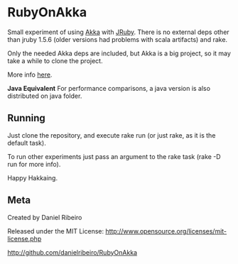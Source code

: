 RubyOnAkka
==============

Small experiment of using [Akka](http://akkasource.org/) with [JRuby](http://jruby.org/).
There is no external deps other than jruby 1.5.6 (older versions
had problems with scala artifacts) and rake.

Only the needed Akka deps are included, but Akka is a big project,
so it may take a while to clone the project.

More info [here](http://metaphysicaldeveloper.wordpress.com/2010/12/16/high-level-concurrency-with-jruby-and-akka-actors/).


**Java Equivalent** For performance comparisons, a java version is also
distributed on java folder.


Running
----
Just clone the repository, and execute rake run (or just rake, as it is the default task).

To run other experiments just pass an argument to the rake task (rake -D run for more info).

Happy Hakkaing.


Meta
----

Created by Daniel Ribeiro

Released under the MIT License: http://www.opensource.org/licenses/mit-license.php

http://github.com/danielribeiro/RubyOnAkka
